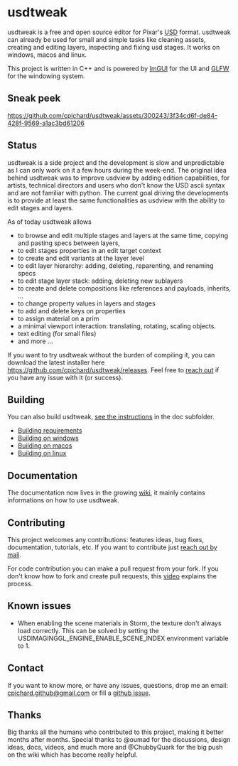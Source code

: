 
# usdtweak

usdtweak is a free and open source editor for Pixar's [USD](https://graphics.pixar.com/usd/release/index.html#) format. usdtweak can already be used for small and simple tasks like cleaning assets, creating and editing layers, inspecting and fixing usd stages. It works on windows, macos and linux.

This project is written in C++ and is powered by [ImGUI](https://github.com/ocornut/imgui) for the UI and [GLFW](https://github.com/glfw/glfw) for the windowing system.

## Sneak peek

https://github.com/cpichard/usdtweak/assets/300243/3f34cd6f-de84-428f-9569-a1ac3bd61206

## Status

usdtweak is a side project and the development is slow and unpredictable as I can only work on it a few hours during the week-end. The original idea behind usdtweak was to improve usdview by adding edition capabilities, for artists, technical directors and users who don't know the USD ascii syntax and are not familiar with python. The current goal driving the developments is to provide at least the same functionalities as usdview with the ability to edit stages and layers.

As of today usdtweak allows

- to browse and edit multiple stages and layers at the same time, copying and pasting specs between layers,
- to edit stages properties in an edit target context
- to create and edit variants at the layer level
- to edit layer hierarchy: adding, deleting, reparenting, and renaming specs
- to edit stage layer stack: adding, deleting new sublayers
- to create and delete compositions like references and payloads, inherits, ...
- to change property values in layers and stages
- to add and delete keys on properties
- to assign material on a prim
- a minimal viewport interaction: translating, rotating, scaling objects.
- text editing (for small files)
- and more ...

If you want to try usdtweak without the burden of compiling it, you can download the latest installer here https://github.com/cpichard/usdtweak/releases. Feel free to [reach out](#contact) if you have any issue with it (or success).

## Building

You can also build usdtweak, [see the instructions](doc/Building.md) in the doc subfolder. 

 - [Building requirements](doc/Building.md#requirements)
 - [Building on windows](doc/Building.md#compiling-on-windows)
 - [Building on macos](doc/Building.md#compiling-on-macos)
 - [Building on linux](doc/Building.md#compiling-on-linux)

## Documentation

The documentation now lives in the growing [wiki](https://github.com/cpichard/usdtweak/wiki), it mainly contains informations on how to use usdtweak. 

## Contributing

This project welcomes any contributions: features ideas, bug fixes, documentation, tutorials, etc. If you want to contribute just [reach out by mail](#contact).

For code contribution you can make a pull request from your fork. If you don't know how to fork and create pull requests, this [video](https://www.youtube.com/watch?v=nT8KGYVurIU) explains the process.

## Known issues

- When enabling the scene materials in Storm, the texture don't always load correctly. This can be solved by setting the USDIMAGINGGL_ENGINE_ENABLE_SCENE_INDEX environment variable to 1.

## Contact

If you want to know more, or have any issues, questions, drop me an email: cpichard.github@gmail.com or fill a [github issue](https://github.com/cpichard/usdtweak/issues/new).

## Thanks

Big thanks all the humans who contributed to this project, making it better months after months. Special thanks to @oumad for the discussions, design ideas, docs, videos, and much more and @ChubbyQuark for the big push on the wiki which has become really helpful.